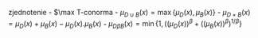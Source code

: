 zjednotenie - $\max
		T-conorma
		- $\mu_{D\cup B}(x) = \max\{\mu_D(x),\mu_B(x)\}$
		- $\mu_{D+B}(x) = \mu_D(x)+\mu_B(x) -  \mu_D(x).\mu_B(x)$
		- $\mu_{D\beta B}(x)=\min\{1,((\mu_D(x))^\beta+((\mu_B(x))^\beta)^{1/\beta}\}$